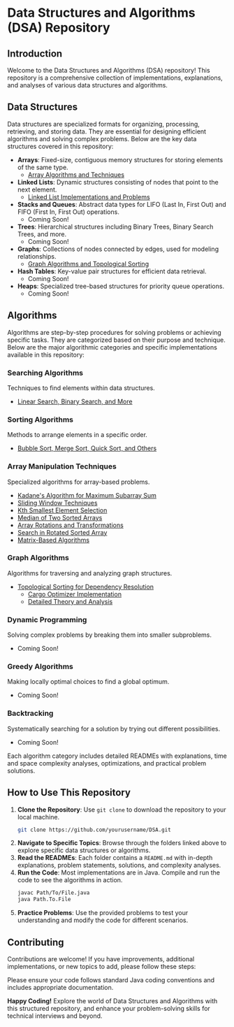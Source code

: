 # Data Structures and Algorithms (DSA) Repository

## Introduction

Welcome to the Data Structures and Algorithms (DSA) repository! This repository is a comprehensive collection of implementations, explanations, and analyses of various data structures and algorithms.


## Data Structures

Data structures are specialized formats for organizing, processing, retrieving, and storing data. They are essential for designing efficient algorithms and solving complex problems. Below are the key data structures covered in this repository:

- **Arrays**: Fixed-size, contiguous memory structures for storing elements of the same type.
  - [Array Algorithms and Techniques](./ArraysAlgorithms/)
- **Linked Lists**: Dynamic structures consisting of nodes that point to the next element.
  - [Linked List Implementations and Problems](./LinkedLists/)
- **Stacks and Queues**: Abstract data types for LIFO (Last In, First Out) and FIFO (First In, First Out) operations.
  - Coming Soon!
- **Trees**: Hierarchical structures including Binary Trees, Binary Search Trees, and more.
  - Coming Soon!
- **Graphs**: Collections of nodes connected by edges, used for modeling relationships.
  - [Graph Algorithms and Topological Sorting](./TopologicalSorting/)
- **Hash Tables**: Key-value pair structures for efficient data retrieval.
  - Coming Soon!
- **Heaps**: Specialized tree-based structures for priority queue operations.
  - Coming Soon!


## Algorithms

Algorithms are step-by-step procedures for solving problems or achieving specific tasks. They are categorized based on their purpose and technique. Below are the major algorithmic categories and specific implementations available in this repository:

### Searching Algorithms
Techniques to find elements within data structures.
- [Linear Search, Binary Search, and More](./ArraysAlgorithms/Searching/)

### Sorting Algorithms
Methods to arrange elements in a specific order.
- [Bubble Sort, Merge Sort, Quick Sort, and Others](./ArraysAlgorithms/Sorting/)

### Array Manipulation Techniques
Specialized algorithms for array-based problems.
- [Kadane's Algorithm for Maximum Subarray Sum](./ArraysAlgorithms/Kadane/)
- [Sliding Window Techniques](./ArraysAlgorithms/MaximumofAllSubarraysofSizeK/)
- [Kth Smallest Element Selection](./ArraysAlgorithms/KthSmallestElement/)
- [Median of Two Sorted Arrays](./ArraysAlgorithms/Median_of_TwoSortedArrays/)
- [Array Rotations and Transformations](./ArraysAlgorithms/Rearrangement&Transformation/)
- [Search in Rotated Sorted Array](./ArraysAlgorithms/SearchinRotatedArray/)
- [Matrix-Based Algorithms](./ArraysAlgorithms/Matrix-Based/)

### Graph Algorithms
Algorithms for traversing and analyzing graph structures.
- [Topological Sorting for Dependency Resolution](./TopologicalSorting/)
  - [Cargo Optimizer Implementation](./TopologicalSorting/CargoOptimizer.java)
  - [Detailed Theory and Analysis](./TopologicalSorting/README.md)

### Dynamic Programming
Solving complex problems by breaking them into smaller subproblems.
- Coming Soon!

### Greedy Algorithms
Making locally optimal choices to find a global optimum.
- Coming Soon!

### Backtracking
Systematically searching for a solution by trying out different possibilities.
- Coming Soon!

Each algorithm category includes detailed READMEs with explanations, time and space complexity analyses, optimizations, and practical problem solutions.

## How to Use This Repository

1. **Clone the Repository**: Use `git clone` to download the repository to your local machine.
   ```bash
   git clone https://github.com/yourusername/DSA.git
   ```
2. **Navigate to Specific Topics**: Browse through the folders linked above to explore specific data structures or algorithms.
3. **Read the READMEs**: Each folder contains a `README.md` with in-depth explanations, problem statements, solutions, and complexity analyses.
4. **Run the Code**: Most implementations are in Java. Compile and run the code to see the algorithms in action.
   ```bash
   javac Path/To/File.java
   java Path.To.File
   ```
5. **Practice Problems**: Use the provided problems to test your understanding and modify the code for different scenarios.

## Contributing

Contributions are welcome! If you have improvements, additional implementations, or new topics to add, please follow these steps:

Please ensure your code follows standard Java coding conventions and includes appropriate documentation.


**Happy Coding!** Explore the world of Data Structures and Algorithms with this structured repository, and enhance your problem-solving skills for technical interviews and beyond.
